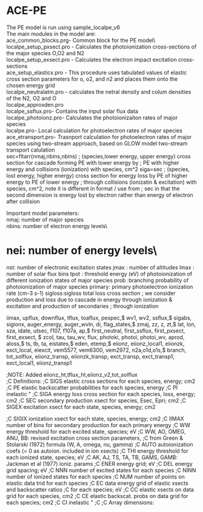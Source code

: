 # ACE-PE
The PE model is run using sample_localpe_v6\
The main modules in the model are:\
ace_common_blocks.prg- Common block for the PE model\ 
localpe_setup_pxsect.pro - Calculates the photoionization cross-sections of the major species O,O2 and N2\
localpe_setup_exsect.pro - Calculates the electron impact excitation cross-sections \
ace_setup_elasticx.pro - This procedure uses tabulated values of elastic cross section parameters for o, o2, and n2 and places them onto the chosen energy grid\
localpe_neutralatm.pro - calculates the netral density and colum densities of the N2, O2 and O\
localpe_approxden.pro\
localpe_ssflux.pro- Contains the input solar flux data\
localpe_photoionz.pro- Calculates the photoionizaiton rates of major species\
localpe.pro- Local calculation for photoelectron rates of major species\
ace_etransport.pro- Trasnport calculation for photoelectron rates of major species using two-stream approach, based on GLOW model two-stream transport calulation \
sec=fltarr(nmaj,nbins,nbins) ; (species,lower energy, upper energy) cross section for cascade forming PE with lower energy by 
; PE with higher energy and collisions (ionization) with species, cm^2
siga=sec ; (species, lost energy, higher energy) cross section for energy loss by PE of higher energy to PE of lower energy
                                ; through collisions (ionizatin & excitation) with species, cm^2, note it is different in format / use from
                                ; sec in that the second dimension is energy lost by electron rather than energy of electron after collision



Important model parameters:\
nmaj:  number of major species\
nbins: number of electron energy levels\
# nei: number of energy levels\
nst: number of electronic excitation states
jmax : number of altitudes
lmax : number of solar flux bins
tpot : threshold energy (eV) of photoionization of different ionization states of  major species
prob :branching probability of photoionization of major species
primary: primary photoelectron ionization rate (cm-3 s-1)
sigloss:sigloss total loss cross section
; we consider production and loss due to cascade in energy through ionization & excitation and production of secondaries 
; through ionization

iimax,
upflux,
downflux,
tflux,
toaflux,
pespec,$
wv1,
wv2,
ssflux,$
sigabs,
sigionx,
auger_energy,
auger_wvln,
di,
flag_states,$
zmaj,
zz,
z,
zt,$
lat,
lon,
sza,
idate,
utsec,
f107,
f107a,
ap,$
first_neutral,
first_ssflux,
first_pxsect,
first_exsect, $
zcol,
tau,
tau_wv,
flux,
photoki,
photoi,
photoi_wv,
aprod,
aloss,$
ts,
tb, 
ta, 
eistates,$
eden,
etemp,$
eiionz,
eiionz_local1,
eiionzk,
exct_local,
eiexcit,
vem5577,
vem6300,
vem2972,
n2a,o1d,o1s,$
branch,
tot_solflux,
eiionz_transp,
eiionzk_transp,
exct_transp,
exct_transp1,
exct_local1,
eiionz_transp1

;NOTE: Added eiionz_ht,tflux_ht,eiionz_v2,tot_solflux       
;C Definitions:
;C SIGS   elastic cross sections for each species, energy; cm2
;C PE     elastic backscatter probabilities for each species, energy
;C PI     inelastic  "
;C SIGA   energy loss cross section for each species, loss, energy; cm2
;C SEC    secondary production xsect for species, Esec, Epri; cm2
;C SIGEX  excitation xsect for each state, species, energy; cm2

;C SIGIX  ionization xsect for each state, species, energy; cm2
;C IIMAX  number of bins for secondary production for each primary energy
;C WW     energy threshold for each excited state, species; eV
;C WW, AO, OMEG, ANU, BB: revised excitation cross section parameters,
;C        from Green & Stolarski (1972) formula (W, A, omega, nu, gamma)
;C AUTO   autoionization coefs (= 0 as autoion. included in ion xsects)
;C THI    energy threshold for each ionized state, species; eV
;C AK, AJ, TS, TA, TB, GAMS, GAMB:  Jackman et al (1977) ioniz. params
;C ENER   energy grid; eV
;C DEL    energy grid spacing; eV
;C NNN    number of excited states for each species
;C NINN   number of ionized states for each species
;C NUM    number of points on elastic data trid for each species
;C EC     data energy grid of elastic xsects and backscatter ratios
;C        for each species; eV
;C CC     elastic xsects on data grid for each species, cm2
;C CE     elastic backscat. probs on data grid for each species; cm2
;C CI     inelastic "
;C
;C Array dimensions:

